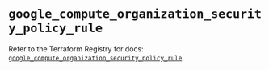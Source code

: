 # `google_compute_organization_security_policy_rule`

Refer to the Terraform Registry for docs: [`google_compute_organization_security_policy_rule`](https://registry.terraform.io/providers/hashicorp/google-beta/6.21.0/docs/resources/google_compute_organization_security_policy_rule).
